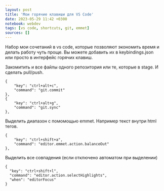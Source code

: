 ```yaml
---
layout: post
title: 'Мои горячие клавиши для VS Code'
date: 2023-05-29 11:42 +0300
notebook: webdev
tags: [vs code, shortcuts, git, emmet]
sources: []
---
```

Набор мои сочетаний в vs code, которые позволяют экономить время и делать работу чуть проще. Вы можете добавить их в keybindings.json или просто в интерфейс горячих клавиш.

Закомитить и все файлы одного репозитория или те, которые в stage. И сделать pull/push.

```
{
	"key": "ctrl+alt+c",
	"command": "git.commit"
},
{
	"key": "ctrl+alt+g",
	"command": "git.sync"
},
```
Выделить диапазон с помомощью emmet. Например текст внутри html тегов.
```
{
	"key": "ctrl+shift+a",
	"command": "editor.emmet.action.balanceOut"
},
```
Выделить все совпадения (если отключено автоматом при выделении)
```
{
  "key": "ctrl+shift+l",
  "command": "editor.action.selectHighlights",
  "when": "editorFocus"
}
```